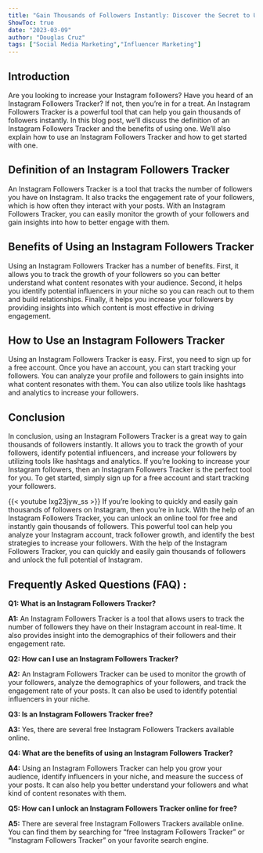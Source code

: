 ```yaml
---
title: "Gain Thousands of Followers Instantly: Discover the Secret to Unlocking an Instagram Followers Tracker Online for Free!"
ShowToc: true 
date: "2023-03-09"
author: "Douglas Cruz" 
tags: ["Social Media Marketing","Influencer Marketing"]
---
```

## Introduction
Are you looking to increase your Instagram followers? Have you heard of an Instagram Followers Tracker? If not, then you’re in for a treat. An Instagram Followers Tracker is a powerful tool that can help you gain thousands of followers instantly. In this blog post, we’ll discuss the definition of an Instagram Followers Tracker and the benefits of using one. We’ll also explain how to use an Instagram Followers Tracker and how to get started with one.

## Definition of an Instagram Followers Tracker
An Instagram Followers Tracker is a tool that tracks the number of followers you have on Instagram. It also tracks the engagement rate of your followers, which is how often they interact with your posts. With an Instagram Followers Tracker, you can easily monitor the growth of your followers and gain insights into how to better engage with them.

## Benefits of Using an Instagram Followers Tracker
Using an Instagram Followers Tracker has a number of benefits. First, it allows you to track the growth of your followers so you can better understand what content resonates with your audience. Second, it helps you identify potential influencers in your niche so you can reach out to them and build relationships. Finally, it helps you increase your followers by providing insights into which content is most effective in driving engagement.

## How to Use an Instagram Followers Tracker
Using an Instagram Followers Tracker is easy. First, you need to sign up for a free account. Once you have an account, you can start tracking your followers. You can analyze your profile and followers to gain insights into what content resonates with them. You can also utilize tools like hashtags and analytics to increase your followers.

## Conclusion
In conclusion, using an Instagram Followers Tracker is a great way to gain thousands of followers instantly. It allows you to track the growth of your followers, identify potential influencers, and increase your followers by utilizing tools like hashtags and analytics. If you’re looking to increase your Instagram followers, then an Instagram Followers Tracker is the perfect tool for you. To get started, simply sign up for a free account and start tracking your followers.

{{< youtube lxg23jyw_ss >}} 
If you’re looking to quickly and easily gain thousands of followers on Instagram, then you’re in luck. With the help of an Instagram Followers Tracker, you can unlock an online tool for free and instantly gain thousands of followers. This powerful tool can help you analyze your Instagram account, track follower growth, and identify the best strategies to increase your followers. With the help of the Instagram Followers Tracker, you can quickly and easily gain thousands of followers and unlock the full potential of Instagram.

## Frequently Asked Questions (FAQ) :
**Q1: What is an Instagram Followers Tracker?**

**A1:** An Instagram Followers Tracker is a tool that allows users to track the number of followers they have on their Instagram account in real-time. It also provides insight into the demographics of their followers and their engagement rate.

**Q2: How can I use an Instagram Followers Tracker?**

**A2:** An Instagram Followers Tracker can be used to monitor the growth of your followers, analyze the demographics of your followers, and track the engagement rate of your posts. It can also be used to identify potential influencers in your niche.

**Q3: Is an Instagram Followers Tracker free?**

**A3:** Yes, there are several free Instagram Followers Trackers available online.

**Q4: What are the benefits of using an Instagram Followers Tracker?**

**A4:** Using an Instagram Followers Tracker can help you grow your audience, identify influencers in your niche, and measure the success of your posts. It can also help you better understand your followers and what kind of content resonates with them.

**Q5: How can I unlock an Instagram Followers Tracker online for free?**

**A5:** There are several free Instagram Followers Trackers available online. You can find them by searching for “free Instagram Followers Tracker” or “Instagram Followers Tracker” on your favorite search engine.


